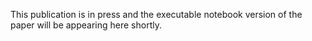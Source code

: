 This publication is in press and the executable notebook version of the paper will be appearing here shortly. 
